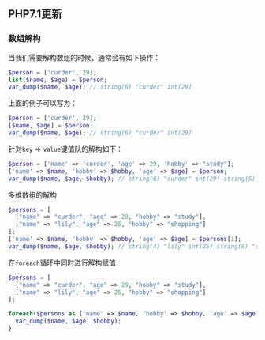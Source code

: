## PHP7.1更新

### 数组解构

当我们需要解构数组的时候，通常会有如下操作：

```php
$person = ['curder', 29];
list($name, $age) = $person;
var_dump($name, $age); // string(6) "curder" int(29)
```

上面的例子可以写为：

```php
$person = ['curder', 29];
[$name, $age] = $person;
var_dump($name, $age); // string(6) "curder" int(29)
```



针对`key` => `value`键值队的解构如下：

```php
$person = ['name' => 'curder', 'age' => 29, 'hobby' => "study"];
['name' => $name, 'hobby' => $hobby, 'age' => $age] = $person;
var_dump($name, $age, $hobby); // string(6) "curder" int(29) string(5) "study"
```



多维数组的解构

```php
$persons = [
  ["name" => "curder", "age" => 29, "hobby" => "study"],
  ["name" => "lily", "age" => 25, "hobby" => "shopping"]
];
['name' => $name, 'hobby' => $hobby, 'age' => $age] = $persons[1];
var_dump($name, $age, $hobby); // string(4) "lily" int(25) string(8) "shopping"
```



在`foreach`循环中同时进行解构赋值

```php
$persons = [
  ["name" => "curder", "age" => 29, "hobby" => "study"],
  ["name" => "lily", "age" => 25, "hobby" => "shopping"]
];

foreach($persons as ['name' => $name, 'hobby' => $hobby, 'age' => $age]) {
  var_dump($name, $age, $hobby);
}
```
